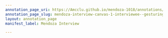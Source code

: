 ```yaml
---
annotation_page_uri: https://Amcclu.github.io/mendoza-1018/annotations/mendoza-interview-canvas-1-interviewee--gesturing--body-language--smile--.json
annotation_page_slug: mendoza-interview-canvas-1-interviewee--gesturing--body-language--smile--
layout: annotation_page
manifest_label: Mendoza Interview

---
```

